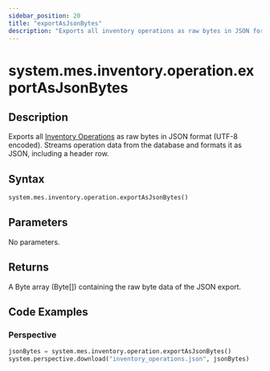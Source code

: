 ```yaml
---
sidebar_position: 20
title: "exportAsJsonBytes"
description: "Exports all inventory operations as raw bytes in JSON format (UTF-8 encoded)"
---
```


# system.mes.inventory.operation.exportAsJsonBytes

## Description

Exports all [Inventory Operations](../../data-model/inventory-operation-model/inventory-operation) as raw bytes in JSON format
(UTF-8 encoded). Streams operation data from the database and formats it as JSON, including a
header row.

## Syntax

```python
system.mes.inventory.operation.exportAsJsonBytes()
```

## Parameters

No parameters.

## Returns

A Byte array (Byte[]) containing the raw byte data of the JSON export.

## Code Examples

### Perspective
```python
jsonBytes = system.mes.inventory.operation.exportAsJsonBytes()
system.perspective.download("inventory_operations.json", jsonBytes)
```


